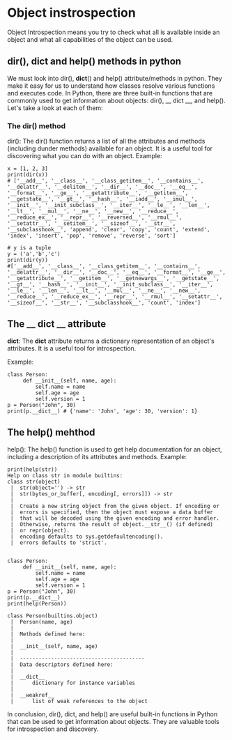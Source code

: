 # Object instrospection
Object Introspection means you try to check what all is available inside an object and what all capabilities of the object can be used.
## dir(), __dict__ and help() methods in python
We must look into dir(), __dict__() and help() attribute/methods in python. 
They make it easy for us to understand how classes resolve various functions and executes code. In Python, there are three built-in functions that are commonly used to get information about objects: dir(), __ dict __, and help(). Let's take a look at each of them:

### The dir() method
dir(): The dir() function returns a list of all the attributes and methods (including dunder methods) available for an object. It is a useful tool for discovering what you can do with an object. Example:

```
x = [1, 2, 3]
print(dir(x))
# ['__add__', '__class__', '__class_getitem__', '__contains__', '__delattr__', '__delitem__', '__dir__', '__doc__', '__eq__', '__format__', '__ge__', '__getattribute__', '__getitem__', '__getstate__', '__gt__', '__hash__', '__iadd__', '__imul__', '__init__', '__init_subclass__', '__iter__', '__le__', '__len__', '__lt__', '__mul__', '__ne__', '__new__', '__reduce__', '__reduce_ex__', '__repr__', '__reversed__', '__rmul__', '__setattr__', '__setitem__', '__sizeof__', '__str__', '__subclasshook__', 'append', 'clear', 'copy', 'count', 'extend', 'index', 'insert', 'pop', 'remove', 'reverse', 'sort']

# y is a tuple
y = ('a','b','c')
print(dir(y))
#['__add__', '__class__', '__class_getitem__', '__contains__', '__delattr__', '__dir__', '__doc__', '__eq__', '__format__', '__ge__', '__getattribute__', '__getitem__', '__getnewargs__', '__getstate__', '__gt__', '__hash__', '__init__', '__init_subclass__', '__iter__', '__le__', '__len__', '__lt__', '__mul__', '__ne__', '__new__', '__reduce__', '__reduce_ex__', '__repr__', '__rmul__', '__setattr__', '__sizeof__', '__str__', '__subclasshook__', 'count', 'index']

```

## The __ dict __ attribute
__dict__: The __dict__ attribute returns a dictionary representation of an object's attributes. It is a useful tool for introspection. 

Example:
```
class Person:
     def __init__(self, name, age):
         self.name = name
         self.age = age
         self.version = 1 
p = Person("John", 30)
print(p.__dict__) # {'name': 'John', 'age': 30, 'version': 1}
```
## The help() mehthod
help(): The help() function is used to get help documentation for an object, including a description of its attributes and methods.
Example:
```
print(help(str))
Help on class str in module builtins:
class str(object)
 |  str(object='') -> str
 |  str(bytes_or_buffer[, encoding[, errors]]) -> str
 |
 |  Create a new string object from the given object. If encoding or
 |  errors is specified, then the object must expose a data buffer
 |  that will be decoded using the given encoding and error handler.
 |  Otherwise, returns the result of object.__str__() (if defined)
 |  or repr(object).
 |  encoding defaults to sys.getdefaultencoding().
 |  errors defaults to 'strict'.


class Person:
     def __init__(self, name, age):
         self.name = name
         self.age = age
         self.version = 1 
p = Person("John", 30)
print(p.__dict__)
print(help(Person))

class Person(builtins.object)
 |  Person(name, age)
 |  
 |  Methods defined here:
 |  
 |  __init__(self, name, age)
 |  
 |  ----------------------------------------
 |  Data descriptors defined here:
 |  
 |  __dict__
 |      dictionary for instance variables
 |  
 |  __weakref__
 |      list of weak references to the object

```

In conclusion, dir(), dict, and help() are useful built-in functions in Python that can be used to get information about objects. They are valuable tools for introspection and discovery.
